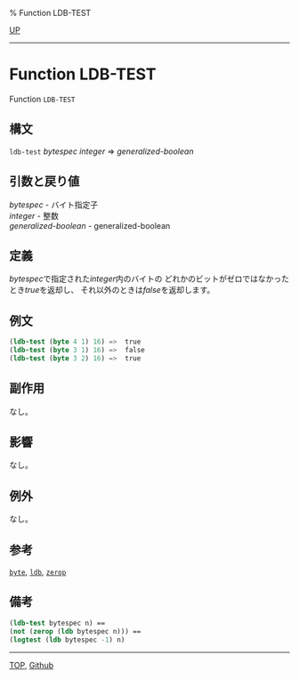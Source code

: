 % Function LDB-TEST

[UP](12.2.html)  

---

# Function **LDB-TEST**


Function `LDB-TEST`


## 構文

`ldb-test` *bytespec* *integer* => *generalized-boolean*


## 引数と戻り値

*bytespec* - バイト指定子  
*integer* - 整数  
*generalized-boolean* - generalized-boolean


## 定義

*bytespec*で指定された*integer*内のバイトの
どれかのビットがゼロではなかったとき*true*を返却し、
それ以外のときは*false*を返却します。


## 例文

```lisp
(ldb-test (byte 4 1) 16) =>  true
(ldb-test (byte 3 1) 16) =>  false
(ldb-test (byte 3 2) 16) =>  true
```


## 副作用

なし。


## 影響

なし。


## 例外

なし。


## 参考

[`byte`](12.2.byte.html),
[`ldb`](12.2.ldb.html),
[`zerop`](12.2.zerop.html)

## 備考

```lisp
(ldb-test bytespec n) == 
(not (zerop (ldb bytespec n))) == 
(logtest (ldb bytespec -1) n)
```


---
[TOP](index.html),  [Github](https://github.com/nptcl/npt-japanese)


